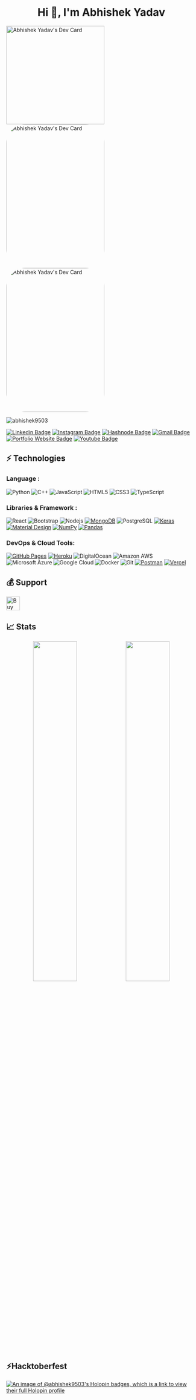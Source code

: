 <h1 align="center">Hi 👋, I'm Abhishek Yadav </h1>

<p  align="top">
 <a href="https://app.daily.dev/Abhishek9503"><img src="https://api.daily.dev/devcards/612db3c2a6bb4916824419a215f49bcd.png?r=xmo" width="260" alt="Abhishek Yadav's Dev Card"/></a>
 <img src="https://github.com/Abhishek9503/Abhishek9503/assets/103676667/6569bc32-2904-44ed-a75e-3da0bffc4315" width="260" height="380" style="border-radius: 50px;"  alt="Abhishek Yadav's Dev Card"/>
  <img src="https://github.com/Abhishek9503/Abhishek9503/assets/103676667/24369670-e7ed-4789-a240-559b84cc178d)" width="260" height="380" style="border-radius: 50px;" alt="Abhishek Yadav's Dev Card"/> 
<!--  Abhishek Yadav -->
</p>



<p align="left"> <img src="https://komarev.com/ghpvc/?username=abhishek9503&label=Profile%20views&color=0e75b6&style=flat" alt="abhishek9503" /> </p>

[![Linkedin Badge](https://img.shields.io/badge/-abhishek-blue?style=flat-square&logo=Linkedin&logoColor=white&link=https://https://www.linkedin.com/in/abhishek-yadav17/)](https://www.linkedin.com/in/abhishek-yadav17/)
[![Instagram Badge](https://img.shields.io/badge/-abhishek__yadav17_-purple?style=flat-square&logo=instagram&logoColor=white&link=https://www.instagram.com/abhishek__yadav17_/)](https://www.instagram.com/abhishek__yadav17_/)
[![Hashnode Badge](https://img.shields.io/badge/-@Abhishek-1F51FF?style=flat-square&labelColor=1F51FF&logo=Hashnode&link=https://hashnode.com/@Abhishek)](https://hashnode.com/@Abhishek)
[![Gmail Badge](https://img.shields.io/badge/-abhishek.pub9503@gmail.com-c14438?style=flat-square&logo=Gmail&logoColor=white&link=mailto:abhishek.pub9503@gmail.com)](mailto:abhishek.pub9503@gmail.com)
[![Portfolio Website Badge](https://img.shields.io/badge/-Portfolio-black?style=flat-square&logo=BioLink&logoColor=white&link=https://abhishek17-portfolio.netlify.app/)](https://abhishek17-portfolio.netlify.app/)
[![Youtube Badge](https://img.shields.io/badge/-hardiktecvlogs6630-darkred?style=flat-square&logo=youtube&logoColor=white&link=https://www.youtube.com/@hardiktecvlogs6630)](https://www.youtube.com/@hardiktecvlogs6630)



## ⚡ Technologies

### Language :
![Python](https://img.shields.io/badge/-Python-black?style=flat-square&logo=Python)
![C++](https://img.shields.io/badge/-C++-00599C?style=flat-square&logo=c)
![JavaScript](https://img.shields.io/badge/-JavaScript-black?style=flat-square&logo=javascript)
![HTML5](https://img.shields.io/badge/-HTML5-E34F26?style=flat-square&logo=html5&logoColor=white)
![CSS3](https://img.shields.io/badge/-CSS3-1572B6?style=flat-square&logo=css3)
![TypeScript](https://img.shields.io/badge/-TypeScript-007ACC?style=flat-square&logo=typescript)


### Libraries & Framework :

![React](https://img.shields.io/badge/-React-black?style=flat-square&logo=react)
![Bootstrap](https://img.shields.io/badge/-Bootstrap-563D7C?style=flat-square&logo=bootstrap)
![Nodejs](https://img.shields.io/badge/-Nodejs-black?style=flat-square&logo=Node.js)
<a href="#"><img alt="MongoDB" src ="https://img.shields.io/badge/MongoDB-%234ea94b.svg?logo=mongodb&logoColor=white"></a>
![PostgreSQL](https://img.shields.io/badge/-PostgreSQL-336791?style=flat-square&logo=postgresql)
<a href="#"><img alt="Keras" src="https://img.shields.io/badge/Tailwind%20-%23D00000.svg?logo=Tailwind&logoColor=white"></a>
<a href="#"><img alt="Material Design" src="https://img.shields.io/badge/Material%20Design%20-%230081CB.svg?logo=material-design&logoColor=white"></a>
<a href="#"><img alt="NumPy" src="https://img.shields.io/badge/Numpy%20-%23013243.svg?logo=numpy&logoColor=white"></a>
<a href="#"><img alt="Pandas" src="https://img.shields.io/badge/Pandas%20-%23150458.svg?logo=pandas&logoColor=white"></a>

### DevOps & Cloud Tools:

<a href="#"><img alt="GitHub Pages" src="https://img.shields.io/badge/GitHub%20Pages-%23327FC7.svg?logo=github&logoColor=white"></a>
<a href="#"><img alt="Heroku" src="https://img.shields.io/badge/Heroku%20-%23430098.svg?logo=heroku&logoColor=white"></a>
![DigitalOcean](https://img.shields.io/badge/-Digital%20Ocean-darkblue?style=flat-square&logo=digitalocean)
![Amazon AWS](https://img.shields.io/badge/Amazon%20AWS-232F3E?style=flat-square&logo=amazon-aws)
![Microsoft Azure](https://img.shields.io/badge/Microsoft%20Azure-232F7E?style=flat-square&logo=microsoft-azure)
![Google Cloud](https://img.shields.io/badge/Google%20Cloud-black?style=flat-square&logo=google-cloud)
![Docker](https://img.shields.io/badge/-Docker-black?style=flat-square&logo=docker)
![Git](https://img.shields.io/badge/-Git-black?style=flat-square&logo=git)
<a href="#"><img alt="Postman" src="https://img.shields.io/badge/Postman-FF6C37?logo=postman&logoColor=white"></a>
<a href="#"><img alt="Vercel" src="https://img.shields.io/badge/Vercel%20-%23000000.svg?logo=vercel&logoColor=white"></a>

## 💰 Support
<p>
<a href='https://ko-fi.com/abhishek9503#paypalModal' target='_blank'><img height='36' style='border:0px;height:36px;' src='https://cdn.ko-fi.com/cdn/kofi4.png?v=2' border='0' alt='Buy Me a Coffee at ko-fi.com' /></a>


## 📈 Stats
<p align="center">

  <img width="48%" src="https://github-readme-stats.vercel.app/api?username=Abhishek9503&show_icons=true&theme=tokyonight" />
  <img width="48%" src="https://github-readme-streak-stats.herokuapp.com/?user=Abhishek9503&theme=tokyonight" />
</p>

## ⚡Hacktoberfest 


[![An image of @abhishek9503's Holopin badges, which is a link to view their full Holopin profile](https://holopin.me/abhishek9503)](https://holopin.io/@abhishek9503)
 

